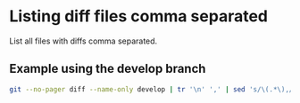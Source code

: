 # Listing diff files comma separated
List all files with diffs comma separated.

## Example using the develop branch
```bash
git --no-pager diff --name-only develop | tr '\n' ',' | sed 's/\(.*\),/\1 /'
```

